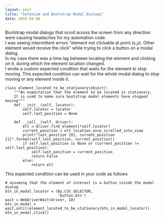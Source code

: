 ```yaml
---
layout: post
title: "Selenium and Bootstrap Modal Dialogs"
date: 2018-04-08
---
```

Bootstrap modal dialogs that scroll across the screen from any direction were causing headaches for my automation code.  
I was seeing intermittent errors  "element not clickable at point (x,y). Other element would receive the click" while trying to click a button on a modal dialog.  
In my case there was a time lag between locating the element and clicking on it, during which the element location changed.  
I wrote a custom expected condition that waits for the element to stop moving. This expected condition can wait for the whole modal dialog to stop moving or any element inside it.  
```
class element_located_to_be_stationary(object):
    """An expectation that the element to be located is stationary.
    It is used to make sure bootstrap modal elements have stopped moving"""
    def __init__(self, locator):
        self.locator = locator
        self.last_position = None

    def __call__(self, driver):
        elt = driver.find_element(*self.locator)
        current_position = elt.location_once_scrolled_into_view
        print("last_position {0}, current_position {1}".format(self.last_position, current_position))
        if self.last_position is None or (current_position != self.last_position):
            self.last_position = current_position
            return False
        else:
            return elt

```
This expected condition can be used in your code as follows
```
# assuming that the element of interest is a button inside the modal dialog 
btn_in_modal_locator = (By.CSS_SELECTOR,
                        'button.btn')
wait = WebDriverWait(driver, 10)
btn_in_modal = wait.until(element_located_to_be_stationary(btn_in_modal_locator))
btn_in_modal.click()

```
